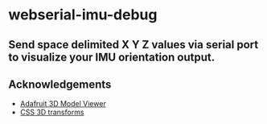 # webserial-imu-debug

## Send space delimited X Y Z values via serial port to visualize your IMU orientation output.


## Acknowledgements
- [Adafruit 3D Model Viewer](https://github.com/adafruit/Adafruit_WebSerial_3DModelViewer)
- [CSS 3D transforms](https://3dtransforms.desandro.com/cube)

